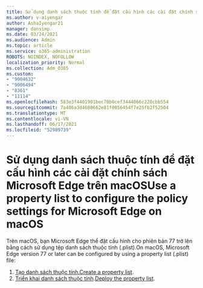 ```yaml
---
title: Sử dụng danh sách thuộc tính để đặt cấu hình các cài đặt chính sách Microsoft Edge trên macOS
ms.author: v-aiyengar
author: AshaIyengar21
manager: dansimp
ms.date: 03/24/2021
ms.audience: Admin
ms.topic: article
ms.service: o365-administration
ROBOTS: NOINDEX, NOFOLLOW
localization_priority: Normal
ms.collection: Adm_O365
ms.custom:
- "9004632"
- "9006494"
- "8361"
- "11114"
ms.openlocfilehash: 583e3f4401901bec70b0cef3444066c220cbb554
ms.sourcegitcommit: 7a406a3d4680662e81f0056454f7e25fb2f52504
ms.translationtype: MT
ms.contentlocale: vi-VN
ms.lasthandoff: 06/17/2021
ms.locfileid: "52989739"
---
```

# <a name="use-a-property-list-to-configure-the-policy-settings-for-microsoft-edge-on-macos"></a><span data-ttu-id="406af-102">Sử dụng danh sách thuộc tính để đặt cấu hình các cài đặt chính sách Microsoft Edge trên macOS</span><span class="sxs-lookup"><span data-stu-id="406af-102">Use a property list to configure the policy settings for Microsoft Edge on macOS</span></span>

<span data-ttu-id="406af-103">Trên macOS, bạn Microsoft Edge thể đặt cấu hình cho phiên bản 77 trở lên bằng cách sử dụng tệp danh sách thuộc tính (.plist).</span><span class="sxs-lookup"><span data-stu-id="406af-103">On macOS, Microsoft Edge version 77 or later can be configured by using a property list (.plist) file:</span></span>

1. <span data-ttu-id="406af-104">[Tạo danh sách thuộc tính.](https://go.microsoft.com/fwlink/?linkid=2134726)</span><span class="sxs-lookup"><span data-stu-id="406af-104">[Create a property list](https://go.microsoft.com/fwlink/?linkid=2134726).</span></span>
1. <span data-ttu-id="406af-105">[Triển khai danh sách thuộc tính](https://go.microsoft.com/fwlink/?linkid=2134727).</span><span class="sxs-lookup"><span data-stu-id="406af-105">[Deploy the property list](https://go.microsoft.com/fwlink/?linkid=2134727).</span></span>
